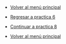 - [Volver al menú principal](README.md)
- [Regresar a practica 6](practica6.md)
- [Continuar a practica 8](practica8.md)

- [Volver al menú principal](README.md)